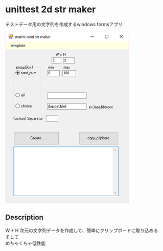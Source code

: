 unittest 2d str maker
=====================
テストデータ用の文字列を作成するwindows formsアプリ

![説明1](https://raw.githubusercontent.com/uni8inu/uat_mymodule2/master/imgs/str2dmaker.png "説明1")

## Description
W * H 次元の文字列データを作成して、簡単にクリップボードに取り込める  
そして  
めちゃくちゃ低性能  


